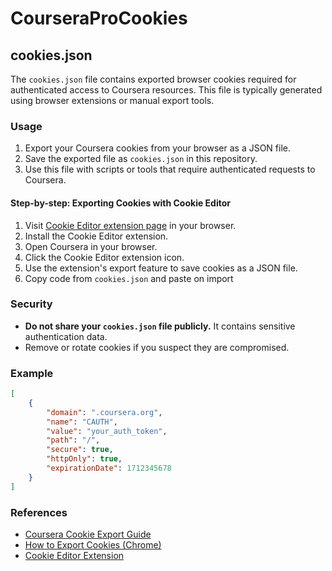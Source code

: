 # CourseraProCookies
## cookies.json

The `cookies.json` file contains exported browser cookies required for authenticated access to Coursera resources. This file is typically generated using browser extensions or manual export tools.

### Usage

1. Export your Coursera cookies from your browser as a JSON file.
2. Save the exported file as `cookies.json` in this repository.
3. Use this file with scripts or tools that require authenticated requests to Coursera.

#### Step-by-step: Exporting Cookies with Cookie Editor

1. Visit [Cookie Editor extension page](https://chromewebstore.google.com/detail/cookie-editor/hlkenndednhfkekhgcdicdfddnkalmdm) in your browser.
2. Install the Cookie Editor extension.
3. Open Coursera in your browser.
4. Click the Cookie Editor extension icon.
5. Use the extension's export feature to save cookies as a JSON file.
6. Copy code from `cookies.json` and paste on import

### Security

- **Do not share your `cookies.json` file publicly.** It contains sensitive authentication data.
- Remove or rotate cookies if you suspect they are compromised.

### Example

```json
[
    {
        "domain": ".coursera.org",
        "name": "CAUTH",
        "value": "your_auth_token",
        "path": "/",
        "secure": true,
        "httpOnly": true,
        "expirationDate": 1712345678
    }
]
```

### References

- [Coursera Cookie Export Guide](https://github.com/coursera-dl/coursera-dl#obtaining-cookies)
- [How to Export Cookies (Chrome)](https://chrome.google.com/webstore/detail/cookies-exportimport/jcbpglgkjjjgkdfcpbfpmmjcfpjjkfjc)
- [Cookie Editor Extension](https://chromewebstore.google.com/detail/cookie-editor/hlkenndednhfkekhgcdicdfddnkalmdm)
